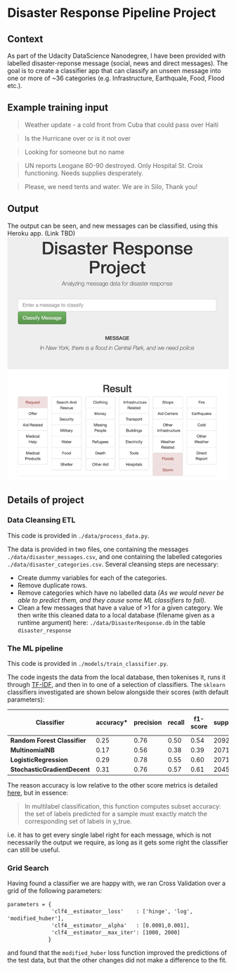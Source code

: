 # Disaster Response Pipeline Project

## Context

As part of the Udacity DataScience Nanodegree, I have been provided with labelled disaster-reponse message (social, news and direct messages).  The goal is to create a classifier app that can classify an unseen message into one or more of ~36 categories (e.g. Infrastructure, Earthquale, Food, Flood etc.).

## Example training input
> Weather update - a cold front from Cuba that could pass over Haiti

> Is the Hurricane over or is it not over

> Looking for someone but no name

> UN reports Leogane 80-90 destroyed. Only Hospital St. Croix functioning. Needs supplies desperately.

> Please, we need tents and water. We are in Silo, Thank you!

## Output

The output can be seen, and new messages can be classified, using this Heroku app. (Link TBD)
![Example output of classifier app](data/example_output.png)

## Details of project
### Data Cleansing ETL

This code is provided in `./data/process_data.py`.

The data is provided in two files, one containing the messages `./data/disaster_messages.csv`, and one containing the labelled categories `./data/disaster_categories.csv`.  Several cleansing steps are necessary:
- Create dummy variables for each of the categories.
- Remove duplicate rows.
- Remove categories which have no labelled data
    *(As we would never be able to predict them, and they cause some ML classifiers to fail).*
- Clean a few messages that have a value of >1 for a given category.
We then write this cleaned data to a local database (filename given as a runtime argument) here: `./data/DisasterResponse.db` in the table `disaster_response`

### The ML pipeline

This code is provided in `./models/train_classifier.py`.

The code ingests the data from the local database, then tokenises it, runs it through [TF-IDF](https://scikit-learn.org/stable/modules/generated/sklearn.feature_extraction.text.TfidfTransformer.html), and then in to one of a selection of classifiers.  The `sklearn` classifiers investigated are shown below alongside their scores (with default parameters):

| Classifier | accuracy* | precision  |  recall | f1-score  | support | fit-time (secs) |
|---|---|---|---|---|---|---|
|**Random Forest Classifier**| 0.25 | 0.76    |  0.50  |    0.54 |    20925 |- |
|**MultinomialNB**|   0.17 |  0.56   |   0.38    |  0.39   |  20711 | - |
|**LogisticRegression**|  0.29 | 0.78     | 0.55  |    0.60   | 20711| 43.44 |
|**StochasticGradientDecent**| 0.31 | 0.76  |    0.57  |    0.61  |   20459 | 29.97 |

The reason accuracy is low relative to the other score metrics is detailed [here](https://scikit-learn.org/stable/modules/generated/sklearn.metrics.accuracy_score.html), but in essence:

>In multilabel classification, this function computes subset accuracy: the set of labels predicted for a sample must exactly match the corresponding set of labels in y_true.

i.e. it has to get every single label right for each message, which is not necessarily the output we require, as long as it gets some right the classifier can still be useful.

### Grid Search

Having found a classifier we are happy with, we ran Cross Validation over a grid of the following parameters:
```
parameters = {
              'clf4__estimator__loss'    : ['hinge', 'log', 'modified_huber'],
              'clf4__estimator__alpha'   : [0.0001,0.001],
              'clf4__estimator__max_iter': [1000, 2000]
             }
```
and found that the `modified_huber` loss function improved the predictions of the test data, but that the other changes did not make a difference to the fit.
